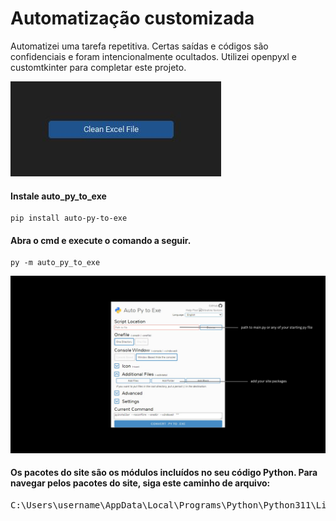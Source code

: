 # Automatização customizada

Automatizei uma tarefa repetitiva. Certas saídas e códigos são confidenciais e foram intencionalmente ocultados. Utilizei openpyxl e customtkinter para completar este projeto.

<img src=https://github.com/EmersonPenelli/100-days-of-code-with-python/blob/main/day-98/img/clean.jpg>


<h4>Instale auto_py_to_exe</h4>

```
pip install auto-py-to-exe
```
<h4>Abra o cmd e execute o comando a seguir.</h4>

```
py -m auto_py_to_exe
```
<img src="https://github.com/EmersonPenelli/100-days-of-code-with-python/blob/main/day-98/img/1.jpg">


<h4>Os pacotes do site são os módulos incluídos no seu código Python. Para navegar pelos pacotes do site, siga este caminho de arquivo:</h4>
<pre>
C:\Users\username\AppData\Local\Programs\Python\Python311\Lib
</pre>
